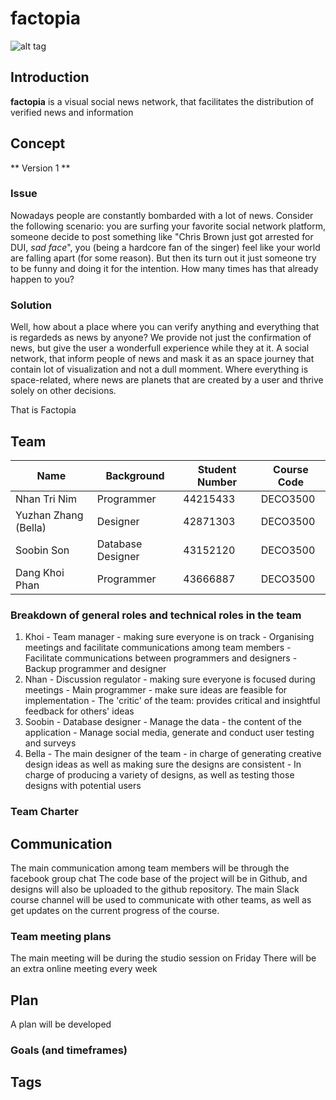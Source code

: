 # factopia #
![alt tag](http://i.imgur.com/FhewJSP.jpg?1)

## Introduction ##
**factopia** is a visual social news network, that facilitates the distribution of verified news and information

## Concept ##

** Version 1 **

### Issue
  
  Nowadays people are constantly bombarded with a lot of news. 
  Consider the following scenario: you are surfing your favorite social network platform, someone decide to post something like "Chris Brown just got arrested for DUI, *sad face*", you (being a hardcore fan of the singer) feel like your world are falling apart (for some reason). 
  But then its turn out it just someone try to be funny and doing it for the intention. How many times has that already happen to you?
  
### Solution
  Well, how about a place where you can verify anything and everything that is regardeds as news by anyone?
  We provide not just the confirmation of news, but give the user a wonderfull experience while they at it.
  A social network, that inform people of news and mask it as an space journey that contain lot of visualization and not a dull momment. Where everything is space-related, where news are planets that are created by a user and thrive solely on other decisions.
  
  That is Factopia

## Team ##
|Name | Background | Student Number | Course Code |
| ---- | ---- | -------------- | ----------- |
| Nhan Tri Nim | Programmer | 44215433 | DECO3500 |
| Yuzhan Zhang (Bella) | Designer | 42871303 | DECO3500 |
| Soobin Son | Database Designer | 43152120 | DECO3500 |
| Dang Khoi Phan | Programmer | 43666887 | DECO3500 |

  ### Breakdown of general roles and technical roles in the team ###
  
  1. Khoi
    - Team manager - making sure everyone is on track
    - Organising meetings and facilitate communications among team members
    - Facilitate communications between programmers and designers
    - Backup programmer and designer
  2. Nhan
    - Discussion regulator - making sure everyone is focused during meetings
    - Main programmer - make sure ideas are feasible for implementation
    - The 'critic' of the team: provides critical and insightful feedback for others' ideas
  3. Soobin
    - Database designer
    - Manage the data - the content of the application
    - Manage social media, generate and conduct user testing and surveys
  4. Bella
    - The main designer of the team - in charge of generating creative design ideas as well as making sure the designs are consistent
    - In charge of producing a variety of designs, as well as testing those designs with potential users

  ### Team Charter ###
  
## Communication ##
The main communication among team members will be through the facebook group chat 
The code base of the project will be in Github, and designs will also be uploaded to the github repository.
The main Slack course channel will be used to communicate with other teams, as well as get updates on the current progress of the course.

### Team meeting plans ###
The main meeting will be during the studio session on Friday
There will be an extra online meeting every week 

## Plan ##
A plan will be developed 

### Goals (and timeframes)

## Tags
